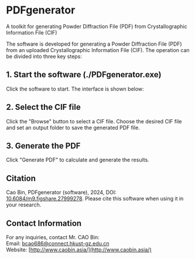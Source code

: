 # PDFgenerator
A toolkit for generating Powder Diffraction File (PDF) from Crystallographic Information File (CIF)

The software is developed for generating a Powder Diffraction File (PDF) from an uploaded Crystallographic Information File (CIF). The operation can be divided into three key steps:

## 1. Start the software (./PDFgenerator.exe)
Click the software to start. The interface is shown below:



## 2. Select the CIF file
Click the "Browse" button to select a CIF file. Choose the desired CIF file and set an output folder to save the generated PDF file.



## 3. Generate the PDF
Click "Generate PDF" to calculate and generate the results.

## Citation
Cao Bin, PDFgenerator (software), 2024, DOI: [10.6084/m9.figshare.27999278](https://doi.org/10.6084/m9.figshare.27999278). Please cite this software when using it in your research.

## Contact Information
For any inquiries, contact Mr. CAO Bin:  
Email: [bcao686@connect.hkust-gz.edu.cn](mailto:bcao686@connect.hkust-gz.edu.cn)  
Website: [http://www.caobin.asia/](http://www.caobin.asia/)
